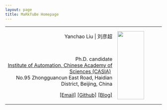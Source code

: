 ```yaml
---
layout: page
title: MaRkTuBe Homepage
---
```


<table style="width: 100%" border="0" cellpadding="20" align="center">
			<tbody><tr><td style="width: 70%;" valign="right">
				<p style="text-align: right;" align="center"><heading>Yanchao Liu | 刘彦超</heading></p>
				<p style="text-align: right;" align="justify">&nbsp;</p>
				<p style="text-align: right;" align="justify">
					Ph.D. candidate
					<br><a href="http://english.ia.cas.cn/">Institute of Automation, Chinese Academy of Sciences (CASIA)</a>&nbsp;
					<br>No.95 Zhongguancun East Road, Haidian District, Beijing, China
				</p>
				<p style="text-align: right;" align="justify">
					<a href="liuyanchao2018@ia.ac.cn">[Email]</a> 
					<a href="https://github.com/marktube/">[Github]</a>
					<a href="https://marktube.github.io">[Blog]</a>                    
				</p>
			</td> 
			<td style="width: 30%"><img src="../../../assets/images/raspi-with-pn532.jpg" width="80%" height="220"> </td>
		</tr></tbody></table>
